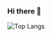 ### Hi there 👋

![Top Langs](https://github-readme-stats.vercel.app/api/top-langs/?username=Mohammad-Kalhor&layout=pie)
